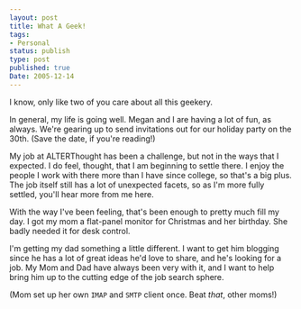 ```yaml
---
layout: post
title: What A Geek!
tags:
- Personal
status: publish
type: post
published: true
Date: 2005-12-14
---
```

I know, only like two of you care about all this geekery.

In general, my life is going well.  Megan and I are having a lot of fun, as always.  We're gearing up to send invitations out for our holiday party on the 30th.  (Save the date, if you're reading!)

My job at ALTERThought has been a challenge, but not in the ways that I expected.  I do feel, thought, that I am beginning to settle there.  I enjoy the people I work with there more than I have since college, so that's a big plus.  The job itself still has a lot of unexpected facets, so as I'm more fully settled, you'll hear more from me here.

With the way I've been feeling, that's been enough to pretty much fill my day.  I got my mom a flat-panel monitor for Christmas and her birthday.  She badly needed it for desk control.

I'm getting my dad something a little different.  I want to get him blogging since he has a lot of great ideas he'd love to share, and he's looking for a job.  My Mom and Dad have always been very with it, and I want to help bring him up to the cutting edge of the job search sphere.

(Mom set up her own `IMAP` and `SMTP` client once.  Beat *that*, other moms!)
